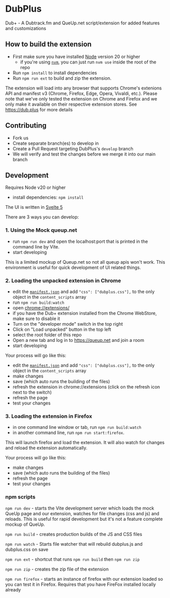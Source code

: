 # DubPlus

Dub+ - A Dubtrack.fm and QueUp.net script/extension for added features and customizations

## How to build the extension

- First make sure you have installed [Node](https://nodejs.org/) version 20 or higher
  - if you're using [`nvm`](https://github.com/nvm-sh/nvm), you can just run `nvm use` inside the root of the repo
- Run `npm install` to install dependencies
- Run `npm run ext` to build and zip the extension.

The extension will load into any browser that supports Chrome's extenions API and manifest v3 (Chrome, Firefox, Edge, Opera, Vivaldi, etc.). Please note that we've only tested the extension on Chrome and Firefox and we only make it available on their respective extension stores. See https://dub.plus for more details

## Contributing

- Fork us
- Create separate branch(es) to develop in
- Create a Pull Request targeting DubPlus's `develop` branch
- We will verify and test the changes before we merge it into our main branch

## Development

Requires Node v20 or higher

- install dependencies: `npm install`

The UI is written in [Svelte 5](https://svelte.dev/docs/svelte/overview)

There are 3 ways you can develop:

### 1. Using the Mock queup.net

- run `npm run dev` and open the localhost:port that is printed in the command line by Vite.
- start developing

This is a limited mockup of Queup.net so not all queup apis won't work. This environment is useful for quick development of UI related things.

### 2. Loading the unpacked extension in Chrome

- edit the [`manifest.json`](./manifest.json) and add `"css": ["dubplus.css"],` to the only object in the `content_scripts` array
- run `npm run build:watch`
- open [chrome://extensions/](chrome://extensions/)
- if you have the Dub+ extension installed from the Chrome WebStore, make sure to disable it
- Turn on the "developer mode" switch in the top right
- Click on "Load unpacked" button in the top left
- select the root folder of this repo
- Open a new tab and log in to https://queup.net and join a room
- start developing

Your process will go like this:

- edit the [`manifest.json`](./manifest.json) and add `"css": ["dubplus.css"],` to the only object in the `content_scripts` array
- make changes
- save (which auto runs the building of the files)
- refresh the extension in chrome://extensions (click on the refresh icon next to the switch)
- refresh the page
- test your changes

### 3. Loading the extension in Firefox

- in one command line window or tab, run `npm run build:watch`
- in another command line, run `npm run start:firefox`.

This will launch firefox and load the extension. It will also watch for changes and reload the extension automatically.

Your process will go like this:

- make changes
- save (which auto runs the building of the files)
- refresh the page
- test your changes

### npm scripts

`npm run dev` - starts the Vite development server which loads the mock QueUp page and our extension, watches for file changes (css and js) and reloads. This is useful for rapid development but it's not a feature complete mockup of QueUp.

`npm run build` - creates production builds of the JS and CSS files

`npm run watch` - Starts file watcher that will rebuild dubplus.js and dubplus.css on save

`npm run ext` - shortcut that runs `npm run build` then `npm run zip`

`npm run zip` - creates the zip file of the extension

`npm run firefox` - starts an instance of firefox with our extension loaded so you can test it in Firefox. Requires that you have FireFox installed locally already

